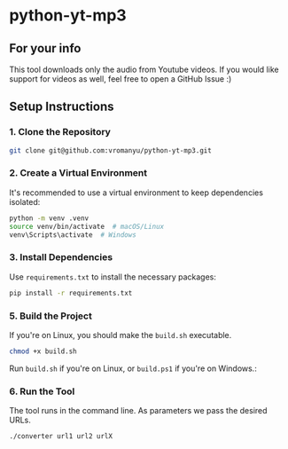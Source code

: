 # python-yt-mp3

## For your info
This tool downloads only the audio from Youtube videos. If you would like support for videos as well, feel free to open a GitHub Issue :) 

## Setup Instructions

### 1. Clone the Repository
```sh
git clone git@github.com:vromanyu/python-yt-mp3.git
```

### 2. Create a Virtual Environment
It's recommended to use a virtual environment to keep dependencies isolated:
```sh
python -m venv .venv
source venv/bin/activate  # macOS/Linux
venv\Scripts\activate  # Windows
```

### 3. Install Dependencies
Use `requirements.txt` to install the necessary packages:
```sh
pip install -r requirements.txt
```

### 5. Build the Project
If you're on Linux, you should make the `build.sh` executable.
```sh
chmod +x build.sh
```
Run `build.sh` if you're on Linux, or `build.ps1` if you're on Windows.:

### 6. Run the Tool
The tool runs in the command line. As parameters we pass the desired URLs.
```sh
./converter url1 url2 urlX
```

